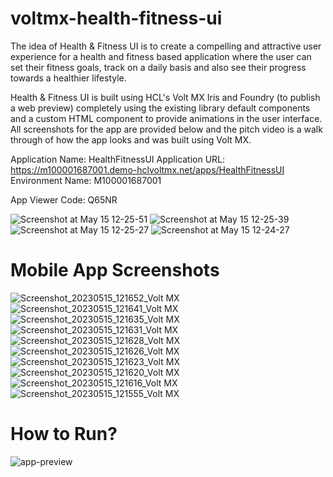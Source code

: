 # voltmx-health-fitness-ui

The idea of Health & Fitness UI is to create a compelling and attractive user experience for a health and fitness based application where the user can set their fitness goals, track on a daily basis and also see their progress towards a healthier lifestyle.

Health & Fitness UI is built using HCL's Volt MX Iris and Foundry (to publish a web preview) completely using the existing library default components and a custom HTML component to provide animations in the user interface. All screenshots for the app are provided below and the pitch video is a walk through of how the app looks and was built using Volt MX.

Application Name: HealthFitnessUI
Application URL: https://m100001687001.demo-hclvoltmx.net/apps/HealthFitnessUI
Environment Name: M100001687001

App Viewer Code: Q65NR

![Screenshot at May 15 12-25-51](https://github.com/harishkotra/voltmx-health-fitness-ui/assets/4999463/ccc7e51e-05b9-4062-9d8e-666920987122)
![Screenshot at May 15 12-25-39](https://github.com/harishkotra/voltmx-health-fitness-ui/assets/4999463/b0f7798e-18e8-45f8-8017-23124c7ccbd3)
![Screenshot at May 15 12-25-27](https://github.com/harishkotra/voltmx-health-fitness-ui/assets/4999463/ecf0b4a4-f98f-4f61-9c5f-73b7a8f1f33b)
![Screenshot at May 15 12-24-27](https://github.com/harishkotra/voltmx-health-fitness-ui/assets/4999463/19c121a9-35ab-4964-b94e-f04e178c9125)

# Mobile App Screenshots
![Screenshot_20230515_121652_Volt MX](https://github.com/harishkotra/voltmx-health-fitness-ui/assets/4999463/b059a846-f16b-4363-86c0-899f9c86590a)
![Screenshot_20230515_121641_Volt MX](https://github.com/harishkotra/voltmx-health-fitness-ui/assets/4999463/2c30857c-19e8-465b-a474-67a6f3a9cd3e)
![Screenshot_20230515_121635_Volt MX](https://github.com/harishkotra/voltmx-health-fitness-ui/assets/4999463/7cea03c4-13e7-4099-bc12-c2bdf8a2eb13)
![Screenshot_20230515_121631_Volt MX](https://github.com/harishkotra/voltmx-health-fitness-ui/assets/4999463/b0a0f660-9e11-4ec0-b1f3-e15054432c08)
![Screenshot_20230515_121628_Volt MX](https://github.com/harishkotra/voltmx-health-fitness-ui/assets/4999463/84d6290e-230a-4418-8ca5-89a83942fb8d)
![Screenshot_20230515_121626_Volt MX](https://github.com/harishkotra/voltmx-health-fitness-ui/assets/4999463/8318abe0-8779-4b34-85b0-2396ecbd902c)
![Screenshot_20230515_121623_Volt MX](https://github.com/harishkotra/voltmx-health-fitness-ui/assets/4999463/185d7a00-1159-4ce0-a5e1-39414d6fe15e)
![Screenshot_20230515_121620_Volt MX](https://github.com/harishkotra/voltmx-health-fitness-ui/assets/4999463/d21d7292-9d63-4f31-946f-70e2f47585ae)
![Screenshot_20230515_121616_Volt MX](https://github.com/harishkotra/voltmx-health-fitness-ui/assets/4999463/9f8e7c0f-6c1f-408f-9c71-8a78f064729c)
![Screenshot_20230515_121555_Volt MX](https://github.com/harishkotra/voltmx-health-fitness-ui/assets/4999463/d571e620-e19a-41ec-8e8c-fbaa621b1906)

# How to Run?
![app-preview](https://github.com/harishkotra/voltmx-health-fitness-ui/assets/4999463/f72da660-31f0-4654-9a88-1ee70c9a7f86)
